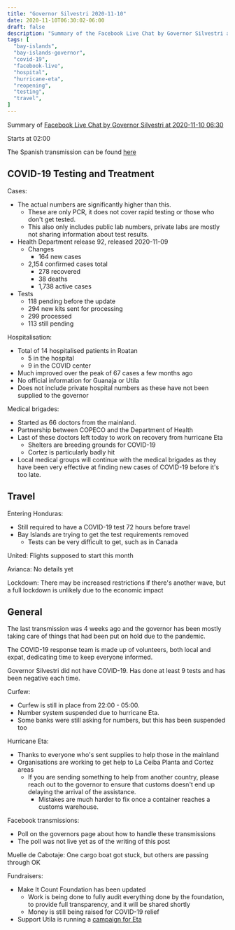 ```yaml
---
title: "Governor Silvestri 2020-11-10"
date: 2020-11-10T06:30:02-06:00
draft: false
description: "Summary of the Facebook Live Chat by Governor Silvestri at 2020-11-10 06:30"
tags: [
  "bay-islands",
  "bay-islands-governor",
  "covid-19",
  "facebook-live",
  "hospital",
  "hurricane-eta",
  "reopening",
  "testing",
  "travel",
]
---
```


Summary of [Facebook Live Chat by Governor Silvestri at 2020-11-10
06:30](https://www.facebook.com/gobernacionislas/videos/1319734888370500/)

Starts at 02:00

The Spanish transmission can be found
[here](https://www.facebook.com/gobernacionislas/videos/1037636896662341/)

COVID-19 Testing and Treatment
------------------------------

Cases:
* The actual numbers are significantly higher than this.
  * These are only PCR, it does not cover rapid testing or those who don't get
    tested.
  * This also only includes public lab numbers, private labs are mostly not
    sharing information about test results.
* Health Department release 92, released 2020-11-09
  * Changes
    * 164 new cases
  * 2,154 confirmed cases total
    * 278 recovered
    * 38 deaths
    * 1,738 active cases
* Tests
  * 118 pending before the update
  * 294 new kits sent for processing
  * 299 processed
  * 113 still pending

Hospitalisation:
* Total of 14 hospitalised patients in Roatan
  * 5 in the hospital
  * 9 in the COVID center
* Much improved over the peak of 67 cases a few months ago
* No official information for Guanaja or Utila
* Does not include private hospital numbers as these have not been supplied to
  the governor

Medical brigades:
* Started as 66 doctors from the mainland.
* Partnership between COPECO and the Department of Health
* Last of these doctors left today to work on recovery from hurricane Eta
  * Shelters are breeding grounds for COVID-19
  * Cortez is particularly badly hit
* Local medical groups will continue with the medical brigades as they have
  been very effective at finding new cases of COVID-19 before it's too late.

Travel
------

Entering Honduras:
* Still required to have a COVID-19 test 72 hours before travel
* Bay Islands are trying to get the test requirements removed
  * Tests can be very difficult to get, such as in Canada

United: Flights supposed to start this month

Avianca: No details yet

Lockdown: There may be increased restrictions if there's another wave, but a
full lockdown is unlikely due to the economic impact

General
-------

The last transmission was 4 weeks ago and the governor has been mostly taking
care of things that had been put on hold due to the pandemic.

The COVID-19 response team is made up of volunteers, both local and expat,
dedicating time to keep everyone informed.

Governor Silvestri did not have COVID-19. Has done at least 9 tests and has
been negative each time.

Curfew:
* Curfew is still in place from 22:00 - 05:00.
* Number system suspended due to hurricane Eta.
* Some banks were still asking for numbers, but this has been suspended too

Hurricane Eta:
* Thanks to everyone who's sent supplies to help those in the mainland
* Organisations are working to get help to La Ceiba Planta and Cortez areas
  * If you are sending something to help from another country, please reach out
    to the governor to ensure that customs doesn't end up delaying the arrival
    of the assistance.
    * Mistakes are much harder to fix once a container reaches a customs
      warehouse.

Facebook transmissions:
* Poll on the governors page about how to handle these transmissions
* The poll was not live yet as of the writing of this post

Muelle de Cabotaje: One cargo boat got stuck, but others are passing through OK

Fundraisers:
* Make It Count Foundation has been updated
  * Work is being done to fully audit everything done by the foundation, to
    provide full transparency, and it will be shared shortly
  * Money is still being raised for COVID-19 relief
* Support Utila is running a [campaign for
  Eta](https://www.facebook.com/donate/403176877486923/)
